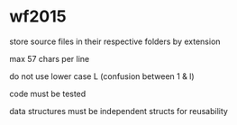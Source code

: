# wf2015

store source files in their respective folders by extension

max 57 chars per line

do not use lower case L (confusion between 1 & l)

code must be tested

data structures must be independent structs for reusability